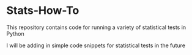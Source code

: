 # Stats-How-To
This repository contains code for running a variety of statistical tests in Python
 
I will be adding in simple code snippets for statistical tests in the future 
